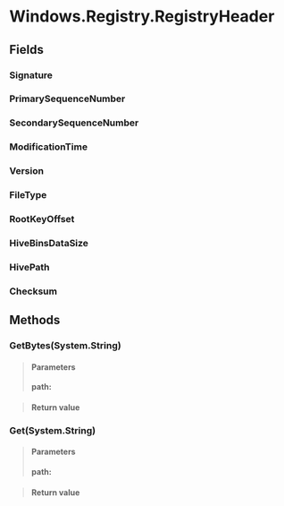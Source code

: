 ﻿


# Windows.Registry.RegistryHeader

## Fields

### Signature

### PrimarySequenceNumber

### SecondarySequenceNumber

### ModificationTime

### Version

### FileType

### RootKeyOffset

### HiveBinsDataSize

### HivePath

### Checksum

## Methods


### GetBytes(System.String)

> #### Parameters
> **path:** 

> #### Return value
> 

### Get(System.String)

> #### Parameters
> **path:** 

> #### Return value
> 